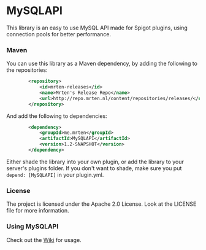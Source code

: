 # MySQLAPI
This library is an easy to use MySQL API made for Spigot plugins, using connection pools for better performance.

### Maven
You can use this library as a Maven dependency, by adding the following to the repositories:
```XML
        <repository>
            <id>mrten-releases</id>
            <name>Mrten's Release Repo</name>
            <url>http://repo.mrten.nl/content/repositories/releases/</url>
        </repository>
```
And add the following to dependencies:
```XML
        <dependency>
            <groupId>me.mrten</groupId>
            <artifactId>MySQLAPI</artifactId>
            <version>1.2-SNAPSHOT</version>
        </dependency>
```
Either shade the library into your own plugin, or add the library to your server's plugins folder. If you don't want to shade, make sure you put ```depend: [MySQLAPI]``` in your plugin.yml.

### License
The project is licensed under the Apache 2.0 License. Look at the LICENSE file for more information.

### Using MySQLAPI
Check out the [Wiki](https://github.com/Mrtenz/MySQLAPI/wiki) for usage.
